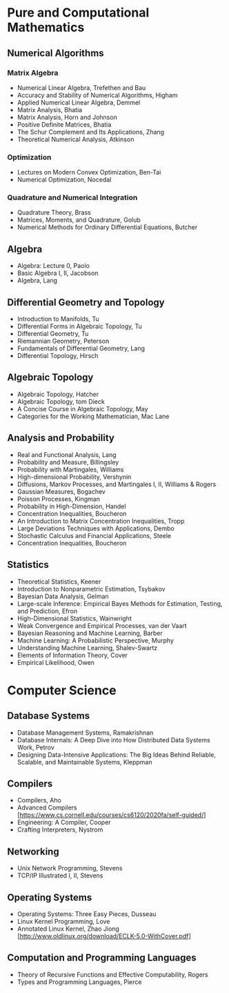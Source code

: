 # Pure and Computational Mathematics
## Numerical Algorithms
### Matrix Algebra
- Numerical Linear Algebra, Trefethen and Bau
- Accuracy and Stability of Numerical Algorithms, Higham
- Applied Numerical Linear Algebra, Demmel
- Matrix Analysis, Bhatia
- Matrix Analysis, Horn and Johnson
- Positive Definite Matrices, Bhatia
- The Schur Complement and Its Applications, Zhang
- Theoretical Numerical Analysis, Atkinson

### Optimization
- Lectures on Modern Convex Optimization, Ben-Tai
- Numerical Optimization, Nocedal

### Quadrature and Numerical Integration
- Quadrature Theory, Brass
- Matrices, Moments, and Quadrature, Golub
- Numerical Methods for Ordinary Differential Equations, Butcher

## Algebra
- Algebra: Lecture 0, Paolo
- Basic Algebra I, II, Jacobson
- Algebra, Lang

## Differential Geometry and Topology
- Introduction to Manifolds, Tu
- Differential Forms in Algebraic Topology, Tu
- Differential Geometry, Tu
- Riemannian Geometry, Peterson
- Fundamentals of Differential Geometry, Lang
- Differential Topology, Hirsch

## Algebraic Topology
- Algebraic Topology, Hatcher
- Algebraic Topology, tom Dieck
- A Concise Course in Algebraic Topology, May
- Categories for the Working Mathematician, Mac Lane

## Analysis and Probability
- Real and Functional Analysis, Lang
- Probability and Measure, Billingsley
- Probability with Martingales, Williams
- High-dimensional Probability, Vershynin
- Diffusions, Markov Processes, and Martingales I, II, Williams & Rogers
- Gaussian Measures, Bogachev
- Poisson Processes, Kingman
- Probability in High-Dimension, Handel
- Concentration Inequalities, Boucheron
- An Introduction to Matrix Concentration Inequalities, Tropp
- Large Deviations Techniques with Applications, Dembo
- Stochastic Calculus and Financial Applications, Steele
- Concentration Inequalities, Boucheron

## Statistics
- Theoretical Statistics, Keener
- Introduction to Nonparametric Estimation, Tsybakov
- Bayesian Data Analysis, Gelman
- Large-scale Inference: Empirical Bayes Methods for Estimation, Testing, and Prediction, Efron
- High-Dimensional Statistics, Wainwright
- Weak Convergence and Empirical Processes, van der Vaart
- Bayesian Reasoning and Machine Learning, Barber
- Machine Learning: A Probabilistic Perspective, Murphy
- Understanding Machine Learning, Shalev-Swartz
- Elements of Information Theory, Cover
- Empirical Likelihood, Owen

# Computer Science
## Database Systems
- Database Management Systems, Ramakrishnan
- Database Internals: A Deep Dive into How Distributed Data Systems Work, Petrov
- Designing Data-Intensive Applications: The Big Ideas Behind Reliable, Scalable, and Maintainable Systems, Kleppman

## Compilers
- Compilers, Aho
- Advanced Compilers [https://www.cs.cornell.edu/courses/cs6120/2020fa/self-guided/]
- Engineering: A Compiler, Cooper
- Crafting Interpreters, Nystrom

## Networking
- Unix Network Programming, Stevens
- TCP/IP Illustrated I, II, Stevens

## Operating Systems
- Operating Systems: Three Easy Pieces, Dusseau
- Linux Kernel Programming, Love
- Annotated Linux Kernel, Zhao Jiong [http://www.oldlinux.org/download/ECLK-5.0-WithCover.pdf]

## Computation and Programming Languages
- Theory of Recursive Functions and Effective Computability, Rogers
- Types and Programming Languages, Pierce



